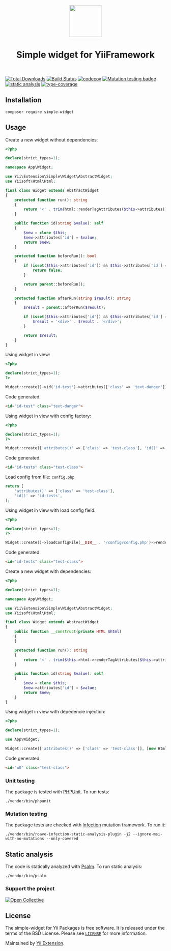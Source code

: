 <p align="center">
    <a href="https://github.com/yii-extension" target="_blank">
        <img src="https://lh3.googleusercontent.com/ehSTPnXqrkk0M3U-UPCjC0fty9K6lgykK2WOUA2nUHp8gIkRjeTN8z8SABlkvcvR-9PIrboxIvPGujPgWebLQeHHgX7yLUoxFSduiZrTog6WoZLiAvqcTR1QTPVRmns2tYjACpp7EQ=w2400" height="100px">
    </a>
    <h1 align="center">Simple widget for YiiFramework</h1>
    <br>
</p>

[![Total Downloads](https://poser.pugx.org/yii-extension/simple-widget/downloads.png)](https://packagist.org/packages/yii-extension/simple-widget)
[![Build Status](https://github.com/yii-extension/simple-widget/workflows/build/badge.svg)](https://github.com/yii-extension/simple-widget/actions?query=workflow%3Abuild)
[![codecov](https://codecov.io/gh/yii-extension/simple-widget/branch/master/graph/badge.svg?token=gaUysTvoUu)](https://codecov.io/gh/yii-extension/simple-widget)
[![Mutation testing badge](https://img.shields.io/endpoint?style=flat&url=https%3A%2F%2Fbadge-api.stryker-mutator.io%2Fgithub.com%2Fyii-extension%2Fsimple-widget%2Fmaster)](https://dashboard.stryker-mutator.io/reports/github.com/yii-extension/simple-widget/master)
[![static analysis](https://github.com/yii-extension/simple-widget/workflows/static%20analysis/badge.svg)](https://github.com/yii-extension/simple-widget/actions?query=workflow%3A%22static+analysis%22)
[![type-coverage](https://shepherd.dev/github/yii-extension/simple-widget/coverage.svg)](https://shepherd.dev/github/yii-extension/simple-widget)


## Installation

```shell
composer require simple-widget
```

## Usage

Create a new widget without dependencies:

```php
<?php

declare(strict_types=1);

namespace App\Widget;

use Yii\Extension\Simple\Widget\AbstractWidget;
use Yiisoft\Html\Html;

final class Widget extends AbstractWidget
{
    protected function run(): string
    {
        return '<' . trim(html::renderTagAttributes($this->attributes)) . '>';
    }

    public function id(string $value): self
    {
        $new = clone $this;
        $new->attributes['id'] = $value;
        return $new;
    }

    protected function beforeRun(): bool
    {
        if (isset($this->attributes['id']) && $this->attributes['id'] === 'beforerun') {
            return false;
        }

        return parent::beforeRun();
    }

    protected function afterRun(string $result): string
    {
        $result = parent::afterRun($result);

        if (isset($this->attributes['id']) && $this->attributes['id'] === 'afterrun') {
            $result = '<div>' . $result . '</div>';
        }

        return $result;
    }
}
```

Using widget in view:
```php
<?php

declare(strict_types=1);
?>

Widget::create()->id('id-test')->attributes(['class' => 'text-danger'])->render();
```

Code generated:
```html
<id="id-test" class="text-danger">
```

Using widget in view with config factory:
```php
<?php

declare(strict_types=1);
?>

Widget::create(['attributes()' => ['class' => 'test-class'], 'id()' => 'id-tests'])->render();
```

Code generated:
```html
<id="id-tests" class="test-class">
```

Load config from file: `config.php`
```php
return [
    'attributes()' => ['class' => 'test-class'],
    'id()' => 'id-tests',
];
```

Using widget in view with load config field:
```php
<?php

declare(strict_types=1);
?>

Widget::create()->loadConfigFile(__DIR__ . '/config/config.php')->render();
```

Code generated:
```html
<id="id-tests" class="test-class">
```

Create a new widget with dependencies:

```php
<?php

declare(strict_types=1);

namespace App\Widget;

use Yii\Extension\Simple\Widget\AbstractWidget;
use Yiisoft\Html\Html;

final class Widget extends AbstractWidget
{
    public function __construct(private HTML $html)
    {
    }

    protected function run(): string
    {
        return '<' . trim($this->html->renderTagAttributes($this->attributes)) . '>';
    }

    public function id(string $value): self
    {
        $new = clone $this;
        $new->attributes['id'] = $value;
        return $new;
    }
}
```

Using widget in view with depedencie injection:
```php
<?php

declare(strict_types=1);

use App\Widget;

Widget::create(['attributes()' => ['class' => 'test-class']], [new Html()])->id('w0')->render();
```

Code generated:
```html
<id="w0" class="test-class">
```

### Unit testing

The package is tested with [PHPUnit](https://phpunit.de/). To run tests:

```shell
./vendor/bin/phpunit
```

### Mutation testing

The package tests are checked with [Infection](https://infection.github.io/) mutation framework. To run it:

```shell
./vendor/bin/roave-infection-static-analysis-plugin -j2 --ignore-msi-with-no-mutations --only-covered
```

## Static analysis

The code is statically analyzed with [Psalm](https://psalm.dev/docs). To run static analysis:

```shell
./vendor/bin/psalm
```

### Support the project

[![Open Collective](https://img.shields.io/badge/Open%20Collective-sponsor-7eadf1?logo=open%20collective&logoColor=7eadf1&labelColor=555555)](https://opencollective.com/yiisoft)

## License

The simple-widget for Yii Packages is free software. It is released under the terms of the BSD License.
Please see [`LICENSE`](./LICENSE.md) for more information.

Maintained by [Yii Extension](https://github.com/yii-extension).
